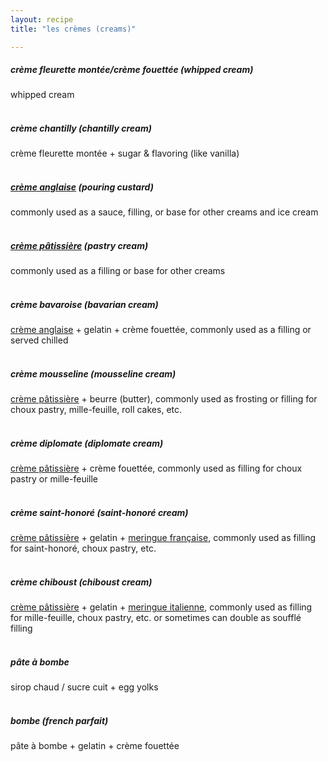 ```yaml
---
layout: recipe
title: "les crèmes (creams)"

---
```

##### crème fleurette montée/crème fouettée (whipped cream)
whipped cream
<br><br>
##### crème chantilly (chantilly cream)
crème fleurette montée + sugar & flavoring (like vanilla)
<br><br>
##### [crème anglaise] (pouring custard)
commonly used as a sauce, filling, or base for other creams and ice cream
<br><br>
##### [crème pâtissière] (pastry cream)
commonly used as a filling or base for other creams
<br><br>
##### crème bavaroise (bavarian cream)
[crème anglaise] + gelatin + crème fouettée, commonly used as a filling or served chilled
<br><br>
##### crème mousseline (mousseline cream)
[crème pâtissière] + beurre (butter), commonly used as frosting or filling for choux pastry, mille-feuille, roll cakes, etc.
<br><br>
##### crème diplomate (diplomate cream)
[crème pâtissière] + crème fouettée, commonly used as filling for choux pastry or mille-feuille
<br><br>
##### crème saint-honoré (saint-honoré cream)
[crème pâtissière] + gelatin + [meringue française], commonly used as filling for saint-honoré, choux pastry, etc.
<br><br>
##### crème chiboust (chiboust cream)
[crème pâtissière] + gelatin + [meringue italienne], commonly used as filling for mille-feuille, choux pastry, etc. or sometimes can double as soufflé filling
<br><br>
##### pâte à bombe
sirop chaud / sucre cuit + egg yolks
<br><br>
##### bombe (french parfait)
pâte à bombe + gelatin + crème fouettée

[crème anglaise]: ../creme-anglaise/index.md
[crème pâtissière]: ../creme-patissiere/index.md
[meringue française]: ../meringue-francaise/index.md
[meringue italienne]: ../meringue-italienne/index.md